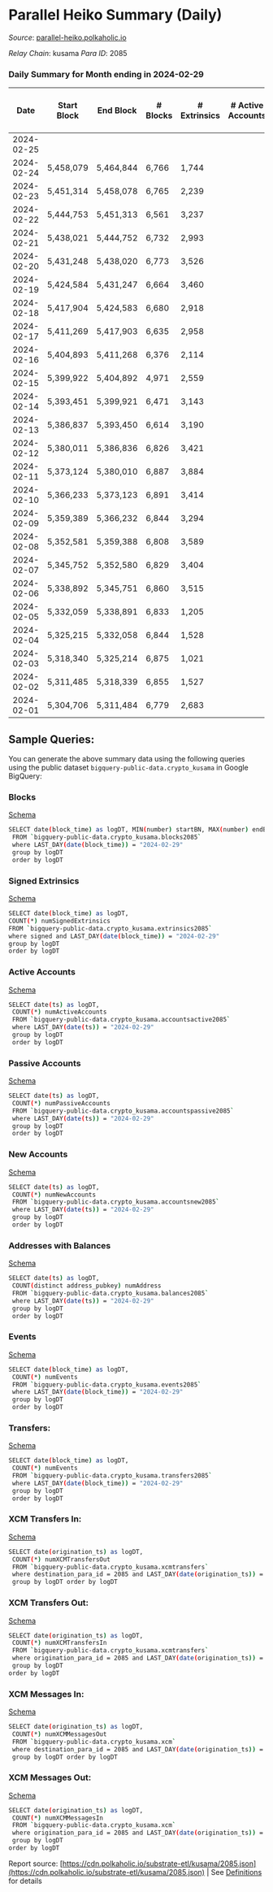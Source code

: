 # Parallel Heiko Summary (Daily)

_Source_: [parallel-heiko.polkaholic.io](https://parallel-heiko.polkaholic.io)

*Relay Chain*: kusama
*Para ID*: 2085



### Daily Summary for Month ending in 2024-02-29


| Date    | Start Block | End Block | # Blocks | # Extrinsics | # Active Accounts | # Passive Accounts | # New Accounts | # Addresses | # Events  | # Transfers ($USD) | # XCM Transfers In ($USD) | # XCM Transfers Out ($USD) | # XCM In | # XCM Out | Issues |
|---------|-------------|-----------|----------|--------------|-------------------|--------------------|----------------|-------------|-----------|--------------------|---------------------------|----------------------------|----------|-----------|--------|
| 2024-02-25 |  |  |  |  |  |  |  |  |  |   |   |   |  |  |  |
| 2024-02-24 | 5,458,079 | 5,464,844 | 6,766 | 1,744 |  |  |  | 24,731 | 22,570 | 77  |   |   |  |  |  |
| 2024-02-23 | 5,451,314 | 5,458,078 | 6,765 | 2,239 |  |  |  | 24,730 | 25,093 | 77  |   |   |  |  |  |
| 2024-02-22 | 5,444,753 | 5,451,313 | 6,561 | 3,237 |  |  |  | 24,729 | 30,851 | 49  |   |   |  |  |  |
| 2024-02-21 | 5,438,021 | 5,444,752 | 6,732 | 2,993 |  |  |  | 24,729 | 29,944 | 60  |   |   |  |  |  |
| 2024-02-20 | 5,431,248 | 5,438,020 | 6,773 | 3,526 |  |  |  | 24,729 | 32,816 | 105  |   |   |  |  |  |
| 2024-02-19 | 5,424,584 | 5,431,247 | 6,664 | 3,460 |  |  |  | 24,727 | 32,041 | 69  |   |   |  |  |  |
| 2024-02-18 | 5,417,904 | 5,424,583 | 6,680 | 2,918 |  |  |  | 24,727 | 29,449 | 83  |   |   |  |  |  |
| 2024-02-17 | 5,411,269 | 5,417,903 | 6,635 | 2,958 |  |  |  | 22,286 | 29,577 | 134  |   |   |  |  |  |
| 2024-02-16 | 5,404,893 | 5,411,268 | 6,376 | 2,114 |  |  |  | 24,725 | 24,256 | 31  |   |   |  |  |  |
| 2024-02-15 | 5,399,922 | 5,404,892 | 4,971 | 2,559 |  |  |  | 24,723 | 24,113 | 127  |   |   |  |  |  |
| 2024-02-14 | 5,393,451 | 5,399,921 | 6,471 | 3,143 |  |  |  | 24,720 | 30,012 | 110  |   |   |  |  |  |
| 2024-02-13 | 5,386,837 | 5,393,450 | 6,614 | 3,190 |  |  |  | 24,716 | 30,973 | 215  |   |   |  |  |  |
| 2024-02-12 | 5,380,011 | 5,386,836 | 6,826 | 3,421 |  |  |  | 24,712 | 32,299 | 56  |   |   |  |  |  |
| 2024-02-11 | 5,373,124 | 5,380,010 | 6,887 | 3,884 |  |  |  | 24,709 | 34,989 | 68  |   |   |  |  |  |
| 2024-02-10 | 5,366,233 | 5,373,123 | 6,891 | 3,414 |  |  |  | 24,709 | 32,500 | 46  |   |   |  |  |  |
| 2024-02-09 | 5,359,389 | 5,366,232 | 6,844 | 3,294 |  |  |  | 24,706 | 31,982 | 73  |   |   |  |  |  |
| 2024-02-08 | 5,352,581 | 5,359,388 | 6,808 | 3,589 |  |  |  | 24,705 | 33,536 | 117  |   |   |  |  |  |
| 2024-02-07 | 5,345,752 | 5,352,580 | 6,829 | 3,404 |  |  |  | 24,701 | 32,466 | 106  |   |   |  |  |  |
| 2024-02-06 | 5,338,892 | 5,345,751 | 6,860 | 3,515 |  |  |  | 24,699 | 33,179 | 106  |   |   |  |  |  |
| 2024-02-05 | 5,332,059 | 5,338,891 | 6,833 | 1,205 |  |  |  | 24,699 | 20,369 | 64  | 1 ($78.77) | 2  |  |  |  |
| 2024-02-04 | 5,325,215 | 5,332,058 | 6,844 | 1,528 |  |  |  | 24,698 | 22,332 | 76  | 4 ($50.85) | 4 ($10.69) |  |  |  |
| 2024-02-03 | 5,318,340 | 5,325,214 | 6,875 | 1,021 |  |  |  | 24,697 | 19,237 | 29  |   |   |  |  |  |
| 2024-02-02 | 5,311,485 | 5,318,339 | 6,855 | 1,527 |  |  |  | 24,697 | 22,106 | 46  | 2 ($27.09) | 3 ($73.93) |  | 1 |  |
| 2024-02-01 | 5,304,706 | 5,311,484 | 6,779 | 2,683 |  |  |  | 24,697 | 27,885 | 78  | 2 ($480.44) | 6 ($78.01) | 1 | 11 |  |

## Sample Queries:
You can generate the above summary data using the following queries using the public dataset `bigquery-public-data.crypto_kusama` in Google BigQuery:


### Blocks 

[Schema](https://github.com/colorfulnotion/substrate-etl/blob/main/schema/blocks.json)

```bash
SELECT date(block_time) as logDT, MIN(number) startBN, MAX(number) endBN, COUNT(*) numBlocks 
 FROM `bigquery-public-data.crypto_kusama.blocks2085`  
 where LAST_DAY(date(block_time)) = "2024-02-29" 
 group by logDT 
 order by logDT
```

### Signed Extrinsics 

[Schema](https://github.com/colorfulnotion/substrate-etl/blob/main/schema/extrinsics.json)

```bash
SELECT date(block_time) as logDT, 
COUNT(*) numSignedExtrinsics 
FROM `bigquery-public-data.crypto_kusama.extrinsics2085`  
where signed and LAST_DAY(date(block_time)) = "2024-02-29" 
group by logDT 
order by logDT
```

### Active Accounts 

[Schema](https://github.com/colorfulnotion/substrate-etl/blob/main/schema/accountsactive.json)

```bash
SELECT date(ts) as logDT, 
 COUNT(*) numActiveAccounts 
 FROM `bigquery-public-data.crypto_kusama.accountsactive2085` 
 where LAST_DAY(date(ts)) = "2024-02-29" 
 group by logDT 
 order by logDT
```

### Passive Accounts 

[Schema](https://github.com/colorfulnotion/substrate-etl/blob/main/schema/accountspassive.json)

```bash
SELECT date(ts) as logDT, 
 COUNT(*) numPassiveAccounts 
 FROM `bigquery-public-data.crypto_kusama.accountspassive2085` 
 where LAST_DAY(date(ts)) = "2024-02-29" 
 group by logDT 
 order by logDT
```

### New Accounts 

[Schema](https://github.com/colorfulnotion/substrate-etl/blob/main/schema/accountsnew.json)

```bash
SELECT date(ts) as logDT, 
 COUNT(*) numNewAccounts 
 FROM `bigquery-public-data.crypto_kusama.accountsnew2085` 
 where LAST_DAY(date(ts)) = "2024-02-29" 
 group by logDT
 order by logDT
```

### Addresses with Balances 

[Schema](https://github.com/colorfulnotion/substrate-etl/blob/main/schema/balances.json)

```bash
SELECT date(ts) as logDT,
 COUNT(distinct address_pubkey) numAddress 
 FROM `bigquery-public-data.crypto_kusama.balances2085` 
 where LAST_DAY(date(ts)) = "2024-02-29" 
 group by logDT 
 order by logDT
```

### Events 

[Schema](https://github.com/colorfulnotion/substrate-etl/blob/main/schema/events.json)

```bash
SELECT date(block_time) as logDT, 
 COUNT(*) numEvents 
 FROM `bigquery-public-data.crypto_kusama.events2085` 
 where LAST_DAY(date(block_time)) = "2024-02-29" 
 group by logDT 
 order by logDT
```

### Transfers:

[Schema](https://github.com/colorfulnotion/substrate-etl/blob/main/schema/transfers.json)

```bash
SELECT date(block_time) as logDT, 
 COUNT(*) numEvents 
 FROM `bigquery-public-data.crypto_kusama.transfers2085` 
 where LAST_DAY(date(block_time)) = "2024-02-29" 
 group by logDT 
 order by logDT
```

### XCM Transfers In: 

[Schema](https://github.com/colorfulnotion/substrate-etl/blob/main/schema/xcmtransfers.json)

```bash
SELECT date(origination_ts) as logDT, 
 COUNT(*) numXCMTransfersOut 
 FROM `bigquery-public-data.crypto_kusama.xcmtransfers` 
 where destination_para_id = 2085 and LAST_DAY(date(origination_ts)) = "2024-02-29" 
 group by logDT order by logDT
```

### XCM Transfers Out: 

[Schema](https://github.com/colorfulnotion/substrate-etl/blob/main/schema/xcmtransfers.json)

```bash
SELECT date(origination_ts) as logDT, 
 COUNT(*) numXCMTransfersIn 
 FROM `bigquery-public-data.crypto_kusama.xcmtransfers` 
 where origination_para_id = 2085 and LAST_DAY(date(origination_ts)) = "2024-02-29" 
 group by logDT 
order by logDT
```

### XCM Messages In: 

[Schema](https://github.com/colorfulnotion/substrate-etl/blob/main/schema/xcm.json)

```bash
SELECT date(origination_ts) as logDT, 
 COUNT(*) numXCMMessagesOut 
 FROM `bigquery-public-data.crypto_kusama.xcm` 
 where destination_para_id = 2085 and LAST_DAY(date(origination_ts)) = "2024-02-29" 
 group by logDT order by logDT
```

### XCM Messages Out: 

[Schema](https://github.com/colorfulnotion/substrate-etl/blob/main/schema/xcm.json)

```bash
SELECT date(origination_ts) as logDT, 
 COUNT(*) numXCMMessagesIn 
 FROM `bigquery-public-data.crypto_kusama.xcm` 
 where origination_para_id = 2085 and LAST_DAY(date(origination_ts)) = "2024-02-29" 
 group by logDT 
order by logDT
```


Report source: [https://cdn.polkaholic.io/substrate-etl/kusama/2085.json](https://cdn.polkaholic.io/substrate-etl/kusama/2085.json) | See [Definitions](/DEFINITIONS.md) for details
